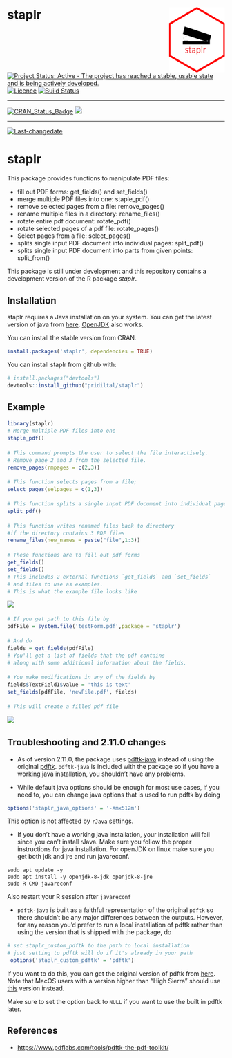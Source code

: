 
# staplr <img src="man/figures/logo.png" align="right" height="150"/>

[![Project Status: Active - The project has reached a stable, usable
state and is being actively
developed.](http://www.repostatus.org/badges/latest/active.svg)](http://www.repostatus.org/#active)
[![Licence](https://img.shields.io/badge/licence-GPL--3-blue.svg)](https://www.gnu.org/licenses/gpl-3.0.en.html)
[![Build
Status](https://travis-ci.org/pridiltal/staplr.svg?branch=master)](https://travis-ci.org/pridiltal/staplr)

-----

[![CRAN\_Status\_Badge](http://www.r-pkg.org/badges/version/staplr)](https://cran.r-project.org/web/packages/staplr/index.html)
[![](http://cranlogs.r-pkg.org/badges/staplr)](http://cran.rstudio.com/web/packages/staplr/index.html)

-----

[![Last-changedate](https://img.shields.io/badge/last%20change-2019--07--22-yellowgreen.svg)](/commits/master)

<!-- README.md is generated from README.Rmd. Please edit that file -->

# staplr

This package provides functions to manipulate PDF files:

  - fill out PDF forms: get\_fields() and set\_fields()
  - merge multiple PDF files into one: staple\_pdf()
  - remove selected pages from a file: remove\_pages()
  - rename multiple files in a directory: rename\_files()
  - rotate entire pdf document: rotate\_pdf()
  - rotate selected pages of a pdf file: rotate\_pages()
  - Select pages from a file: select\_pages()
  - splits single input PDF document into individual pages: split\_pdf()
  - splits single input PDF document into parts from given points:
    split\_from()

This package is still under development and this repository contains a
development version of the R package *staplr*.

## Installation

staplr requires a Java installation on your system. You can get the
latest version of java from [here](https://www.java.com/en/download/).
[OpenJDK](https://openjdk.java.net/) also works.

You can install the stable version from CRAN.

``` r
install.packages('staplr', dependencies = TRUE)
```

You can install staplr from github with:

``` r
# install.packages("devtools")
devtools::install_github("pridiltal/staplr")
```

## Example

``` r
library(staplr)
# Merge multiple PDF files into one
staple_pdf()

# This command prompts the user to select the file interactively. 
# Remove page 2 and 3 from the selected file.
remove_pages(rmpages = c(2,3))

# This function selects pages from a file;
select_pages(selpages = c(1,3))

# This function splits a single input PDF document into individual pages
split_pdf()

# This function writes renamed files back to directory
#if the directory contains 3 PDF files
rename_files(new_names = paste("file",1:3))

# These functions are to fill out pdf forms
get_fields() 
set_fields()
# This includes 2 external functions `get_fields` and `set_fields` 
# and files to use as examples.
# This is what the example file looks like
```

<img src="https://user-images.githubusercontent.com/6352379/37745585-bc7bb8e8-2d32-11e8-918c-e52a0a549118.png" height="300" />

``` r
# If you get path to this file by
pdfFile = system.file('testForm.pdf',package = 'staplr')

# And do
fields = get_fields(pdfFile)
# You'll get a list of fields that the pdf contains 
# along with some additional information about the fields.

# You make modifications in any of the fields by
fields$TextField1$value = 'this is text'
set_fields(pdfFile, 'newFile.pdf', fields)

# This will create a filled pdf file
```

<img src="https://user-images.githubusercontent.com/6352379/37745838-65986038-2d34-11e8-9d16-5d6514ef24ab.png" height="300" />

## Troubleshooting and 2.11.0 changes

  - As of version 2.11.0, the package uses
    [pdftk-java](https://gitlab.com/pdftk-java/pdftk) instead of using
    the original
    [pdftk](https://www.pdflabs.com/tools/pdftk-the-pdf-toolkit/).
    `pdftk-java` is included with the package so if you have a working
    java installation, you shouldn’t have any problems.

  - While default java options should be enough for most use cases, if
    you need to, you can change java options that is used to run pdftk
    by doing

<!-- end list -->

``` r
options('staplr_java_options' = '-Xmx512m') 
```

This option is not affected by `rJava` settings.

  - If you don’t have a working java installation, your installation
    will fail since you can’t install rJava. Make sure you follow the
    proper instructions for java installation. For openJDK on linux make
    sure you get both jdk and jre and run javareconf.

<!-- end list -->

    sudo apt update -y
    sudo apt install -y openjdk-8-jdk openjdk-8-jre
    sudo R CMD javareconf

Also restart your R session after `javareconf`

  - `pdftk-java` is built as a faithful representation of the original
    `pdftk` so there shouldn’t be any major differences between the
    outputs. However, for any reason you’d prefer to run a local
    installation of pdftk rather than using the version that is shipped
    with the package, do

<!-- end list -->

``` r
# set staplr_custom_pdftk to the path to local installation
# just setting to pdftk will do if it's already in your path
 options('staplr_custom_pdftk' = 'pdftk') 
```

If you want to do this, you can get the original version of pdftk from
[here](https://www.pdflabs.com/tools/pdftk-the-pdf-toolkit/). Note that
MacOS users with a version higher than “High Sierra” should use
[this](https://www.pdflabs.com/tools/pdftk-the-pdf-toolkit/pdftk_server-2.02-mac_osx-10.11-setup.pkg)
version instead.

Make sure to set the option back to `NULL` if you want to use the built
in pdftk later.

## References

  - <https://www.pdflabs.com/tools/pdftk-the-pdf-toolkit/>
